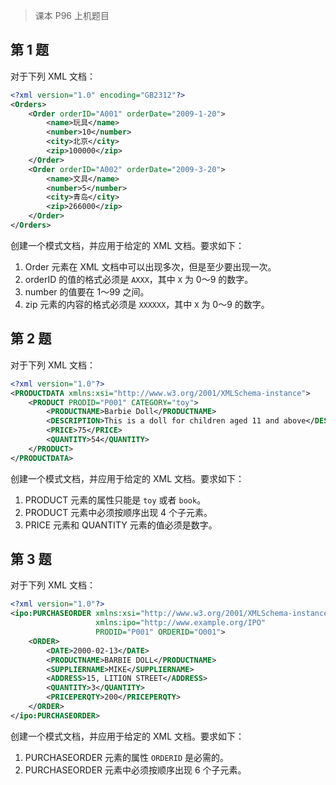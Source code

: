 > 课本 P96 上机题目



## 第 1 题

对于下列 XML 文档：

```xml
<?xml version="1.0" encoding="GB2312"?>
<Orders>
    <Order orderID="A001" orderDate="2009-1-20">
        <name>玩具</name>
        <number>10</number>
        <city>北京</city>
        <zip>100000</zip>
    </Order>
    <Order orderID="A002" orderDate="2009-3-20">
        <name>文具</name>
        <number>5</number>
        <city>青岛</city>
        <zip>266000</zip>
    </Order>       
</Orders>
```

创建一个模式文档，并应用于给定的 XML 文档。要求如下：

1. Order 元素在 XML 文档中可以出现多次，但是至少要出现一次。
2. orderID 的值的格式必须是 `AXXX`，其中 `X` 为 0～9 的数字。
3. number 的值要在 1～99 之间。
4. zip 元素的内容的格式必须是 `XXXXXX`，其中 `X` 为 0～9 的数字。



## 第 2 题

对于下列 XML 文档：

```xml
<?xml version="1.0"?>
<PRODUCTDATA xmlns:xsi="http://www.w3.org/2001/XMLSchema-instance">
    <PRODUCT PRODID="P001" CATEGORY="toy">
        <PRODUCTNAME>Barbie Doll</PRODUCTNAME>
        <DESCRIPTION>This is a doll for children aged 11 and above</DESCRIPTION>
        <PRICE>75</PRICE>
        <QUANTITY>54</QUANTITY>
    </PRODUCT>
</PRODUCTDATA>
```

创建一个模式文档，并应用于给定的 XML 文档。要求如下：

1. PRODUCT 元素的属性只能是 `toy` 或者 `book`。
2. PRODUCT 元素中必须按顺序出现 4 个子元素。
3. PRICE 元素和 QUANTITY 元素的值必须是数字。



## 第 3 题

对于下列 XML 文档：

```xml
<?xml version="1.0"?>
<ipo:PURCHASEORDER xmlns:xsi="http://www.w3.org/2001/XMLSchema-instance"
                   xmlns:ipo="http://www.example.org/IPO"
                   PRODID="P001" ORDERID="O001">
    <ORDER>
        <DATE>2000-02-13</DATE>
        <PRODUCTNAME>BARBIE DOLL</PRODUCTNAME>
        <SUPPLIERNAME>MIKE</SUPPLIERNAME>
        <ADDRESS>15, LITION STREET</ADDRESS>
        <QUANTITY>3</QUANTITY>
        <PRICEPERQTY>200</PRICEPERQTY>
    </ORDER>
</ipo:PURCHASEORDER>
```

创建一个模式文档，并应用于给定的 XML 文档。要求如下：

1. PURCHASEORDER 元素的属性 `ORDERID` 是必需的。
2. PURCHASEORDER 元素中必须按顺序出现 6 个子元素。

